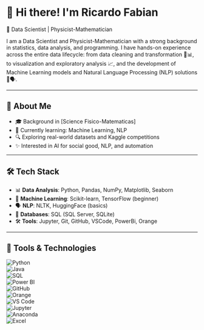 # 👋 Hi there! I'm Ricardo Fabian

🚀 Data Scientist | Physicist-Mathematician

I am a Data Scientist and Physicist-Mathematician with a strong background in statistics, data analysis, and programming. I have hands-on experience across the entire data lifecycle: from data cleaning and transformation 🧹📊, to visualization and exploratory analysis 📈, and the development of Machine Learning models and Natural Language Processing (NLP) solutions 🤖🗣️.

---

## 💼 About Me

- 🎓 Background in [Science Fisico-Matematicas]
- 🧪 Currently learning: Machine Learning, NLP
- 🔍 Exploring real-world datasets and Kaggle competitions
- ✨ Interested in AI for social good, NLP, and automation

---

## 🛠️ Tech Stack

- 📊 **Data Analysis**: Python, Pandas, NumPy, Matplotlib, Seaborn
- 🧠 **Machine Learning**: Scikit-learn, TensorFlow (beginner)
- 🗣️ **NLP**: NLTK, HuggingFace (basics)
- 🧮 **Databases**: SQL (SQL Server, SQLite)
- 🛠️ **Tools**: Jupyter, Git, GitHub, VSCode, PowerBi, Orange

---

## 🚀 Tools & Technologies  

![Python](https://img.shields.io/badge/Python-3776AB?style=for-the-badge&logo=python&logoColor=white)  
![Java](https://img.shields.io/badge/Java-ED8B00?style=for-the-badge&logo=java&logoColor=white)  
![SQL](https://img.shields.io/badge/SQL-003B57?style=for-the-badge&logo=database&logoColor=white)  
![Power BI](https://img.shields.io/badge/Power%20BI-F2C811?style=for-the-badge&logo=powerbi&logoColor=black)  
![GitHub](https://img.shields.io/badge/GitHub-100000?style=for-the-badge&logo=github&logoColor=white)  
![Orange](https://img.shields.io/badge/Orange-FF7F00?style=for-the-badge&logo=orange&logoColor=white)  
![VS Code](https://img.shields.io/badge/VS%20Code-007ACC?style=for-the-badge&logo=visualstudiocode&logoColor=white)  
![Jupyter](https://img.shields.io/badge/Jupyter-F37626?style=for-the-badge&logo=jupyter&logoColor=white)  
![Anaconda](https://img.shields.io/badge/Anaconda-44A833?style=for-the-badge&logo=anaconda&logoColor=white)  
![Excel](https://img.shields.io/badge/Excel-217346?style=for-the-badge&logo=microsoftexcel&logoColor=white)  
